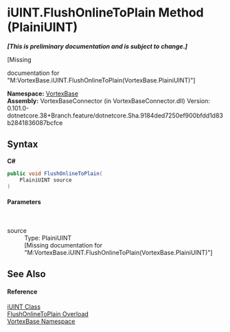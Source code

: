 # iUINT.FlushOnlineToPlain Method (PlainiUINT)
 _**\[This is preliminary documentation and is subject to change.\]**_

\[Missing <summary> documentation for "M:VortexBase.iUINT.FlushOnlineToPlain(VortexBase.PlainiUINT)"\]

**Namespace:**&nbsp;<a href="N_VortexBase.md">VortexBase</a><br />**Assembly:**&nbsp;VortexBaseConnector (in VortexBaseConnector.dll) Version: 0.101.0-dotnetcore.38+Branch.feature/dotnetcore.Sha.9184ded7250ef900bfdd1d83b2841836087bcfce

## Syntax

**C#**<br />
``` C#
public void FlushOnlineToPlain(
	PlainiUINT source
)
```


#### Parameters
&nbsp;<dl><dt>source</dt><dd>Type: PlainiUINT<br />\[Missing <param name="source"/> documentation for "M:VortexBase.iUINT.FlushOnlineToPlain(VortexBase.PlainiUINT)"\]</dd></dl>

## See Also


#### Reference
<a href="T_VortexBase_iUINT.md">iUINT Class</a><br /><a href="Overload_VortexBase_iUINT_FlushOnlineToPlain.md">FlushOnlineToPlain Overload</a><br /><a href="N_VortexBase.md">VortexBase Namespace</a><br />